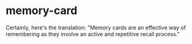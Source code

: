 # memory-card
Certainly, here's the translation:  "Memory cards are an effective way of remembering as they involve an active and repetitive recall process."
